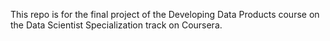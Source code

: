 This repo is for the final project of the Developing Data Products course on the Data Scientist Specialization track on Coursera.
